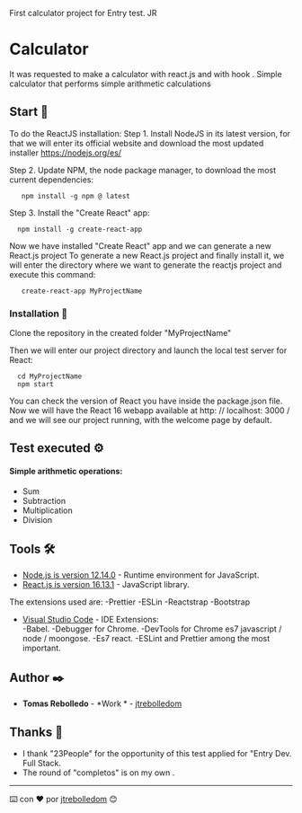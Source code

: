 First calculator project for Entry test. JR


# Calculator

It was requested to make a calculator with react.js and with hook .
Simple calculator that performs simple arithmetic calculations

## Start 🚀

To do the ReactJS installation:
Step 1. Install NodeJS in its latest version, for that we will enter its official website and download the most updated installer https://nodejs.org/es/

Step 2. Update NPM, the node package manager, to download the most current dependencies:
``` 
   npm install -g npm @ latest
```
Step 3. Install the "Create React" app:
```
  npm install -g create-react-app
```
Now we have installed "Create React" app and we can generate a new React.js project
To generate a new React.js project and finally install it, we will enter the directory where we want to generate the reactjs project and execute this command:
```
   create-react-app MyProjectName
```

### Installation 🔧

Clone the repository in the created folder "MyProjectName"

Then we will enter our project directory and launch the local test server for React:
```
  cd MyProjectName
  npm start
```
You can check the version of React you have inside the package.json file.
Now we will have the React 16 webapp available at http: // localhost: 3000 / and we will see our project running, with the welcome page by default.



## Test executed ⚙️

#### Simple arithmetic operations:
- Sum
- Subtraction
- Multiplication
- Division

## Tools 🛠️

* [Node.js is version 12.14.0](https://nodejs.org/es/) - Runtime environment for JavaScript.
* [React.js is version 16.13.1](https://es.reactjs.org/) - JavaScript library.

The extensions used are: 
-Prettier
-ESLin
-Reactstrap 
-Bootstrap

* [Visual Studio Code](https://code.visualstudio.com/) - IDE
Extensions:  
-Babel. 
-Debugger for Chrome.
-DevTools for Chrome es7 javascript / node / moongose.
-Es7 react. 
-ESLint and Prettier among the most important. 

## Author ✒️

* **Tomas Rebolledo** - *Work * - [jtrebolledom](https://github.com/jtrebolledom)

## Thanks 🎁
 
* I thank "23People" for the opportunity of this test applied for "Entry Dev. Full Stack.
* The round of "completos"  is on my own .

---
⌨️ con ❤️ por [jtrebolledom](https://github.com/jtrebolledom) 😊
